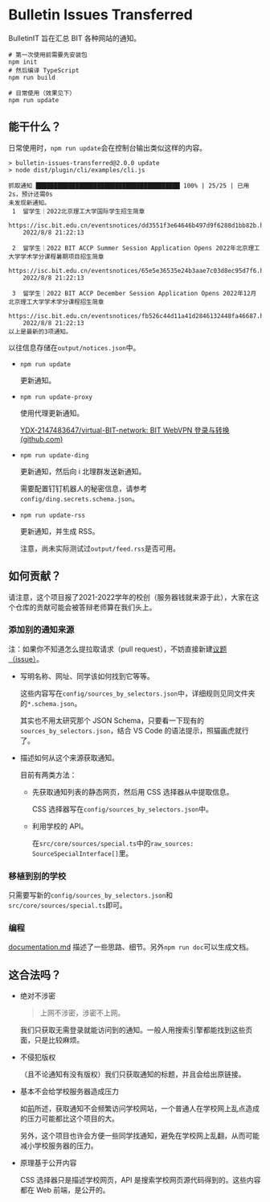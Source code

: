 # Bulletin Issues Transferred

BulletinIT 旨在汇总 BIT 各种网站的通知。

```shell
# 第一次使用前需要先安装包
npm init
# 然后编译 TypeScript
npm run build

# 日常使用（效果见下）
npm run update
```

## 能干什么？

日常使用时，`npm run update`会在控制台输出类似这样的内容。

```
> bulletin-issues-transferred@2.0.0 update
> node dist/plugin/cli/examples/cli.js

抓取通知 ████████████████████████████████████████ 100% | 25/25 | 已用2s，预计还需0s
未发现新通知。
 1  留学生｜2022北京理工大学国际学生招生简章
    https://isc.bit.edu.cn/eventsnotices/dd3551f3e64646b497d9f6288d1bb82b.htm
    2022/8/8 21:22:13

 2  留学生｜2022 BIT ACCP Summer Session Application Opens 2022年北京理工大学学术学分课程暑期项目招生简章
    https://isc.bit.edu.cn/eventsnotices/65e5e36535e24b3aae7c03d8ec95d7f6.htm
    2022/8/8 21:22:13

 3  留学生｜2022 BIT ACCP December Session Application Opens 2022年12月北京理工大学学术学分课程招生简章
    https://isc.bit.edu.cn/eventsnotices/fb526c44d11a41d2846132448fa46687.htm
    2022/8/8 21:22:13
以上是最新的3项通知。
```

以往信息存储在`output/notices.json`中。

- `npm run update`

  更新通知。

- `npm run update-proxy`

  使用代理更新通知。

  [YDX-2147483647/virtual-BIT-network: BIT WebVPN 登录与转换 (github.com)](https://github.com/YDX-2147483647/virtual-BIT-network)

- `npm run update-ding`

  更新通知，然后向 i 北理群发送新通知。

  需要配置钉钉机器人的秘密信息，请参考`config/ding.secrets.schema.json`。

- `npm run update-rss`

  更新通知，并生成 RSS。

  注意，尚未实际测试过`output/feed.rss`是否可用。

## 如何贡献？

请注意，这个项目报了2021-2022学年的校创（服务器钱就来源于此），大家在这个仓库的贡献可能会被答辩老师算在我们头上。

### 添加别的通知来源

注：如果你不知道怎么提拉取请求（pull request），不妨直接新建[议题（issue）](https://github.com/YDX-2147483647/bulletin-issues-transferred/issues/new/choose)。

-   写明名称、网址、同学该如何找到它等等。

    这些内容写在`config/sources_by_selectors.json`中，详细规则见同文件夹的`*.schema.json`。

    其实也不用太研究那个 JSON Schema，只要看一下现有的`sources_by_selectors.json`，结合 VS Code 的语法提示，照猫画虎就行了。

-   描述如何从这个来源获取通知。

    目前有两类方法：

    -   先获取通知列表的静态网页，然后用 CSS 选择器从中提取信息。

        CSS 选择器写在`config/sources_by_selectors.json`中。

    -   利用学校的 API。

        在`src/core/sources/special.ts`中的`raw_sources: SourceSpecialInterface[]`里。

### 移植到别的学校

只需要写新的`config/sources_by_selectors.json`和`src/core/sources/special.ts`即可。

### 编程

[documentation.md](./documentation.md) 描述了一些思路、细节。另外`npm run doc`可以生成文档。

## 这合法吗？

-   绝对不涉密

    > 上网不涉密，涉密不上网。

    我们只获取无需登录就能访问到的通知。一般人用搜索引擎都能找到这些页面，只是比较麻烦。

-   不侵犯版权

    （且不论通知有没有版权）我们只获取通知的标题，并且会给出原链接。

-   基本不会给学校服务器造成压力

    如[前](#添加别的通知来源)所述，获取通知不会频繁访问学校网站，一个普通人在学校网上乱点造成的压力可能都比这个项目的大。

    另外，这个项目也许会方便一些同学找通知，避免在学校网上乱翻，从而可能减小学校服务器的压力。

-   原理基于公开内容

    CSS 选择器只是描述学校网页，API 是搜索学校网页源代码得到的。这些内容都在 Web 前端，是公开的。
